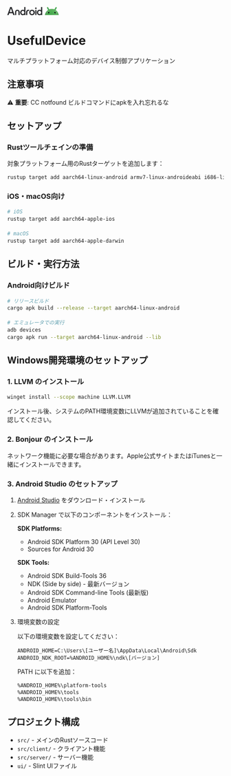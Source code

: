  

 <img src="horizontallockup_primary_JWbDwnP.png" alt="logo" width="120">

# UsefulDevice

マルチプラットフォーム対応のデバイス制御アプリケーション

## 注意事項

⚠️ **重要**: CC notfound ビルドコマンドにapkを入れ忘れるな

## セットアップ

### Rustツールチェインの準備

対象プラットフォーム用のRustターゲットを追加します：

```bash
rustup target add aarch64-linux-android armv7-linux-androideabi i686-linux-android
```

### iOS・macOS向け

```bash
# iOS
rustup target add aarch64-apple-ios

# macOS
rustup target add aarch64-apple-darwin
```

## ビルド・実行方法

### Android向けビルド

```bash
# リリースビルド
cargo apk build --release --target aarch64-linux-android

# エミュレータでの実行
adb devices
cargo apk run --target aarch64-linux-android --lib
```

## Windows開発環境のセットアップ

### 1. LLVM のインストール

```bash
winget install --scope machine LLVM.LLVM
```

インストール後、システムのPATH環境変数にLLVMが追加されていることを確認してください。

### 2. Bonjour のインストール

ネットワーク機能に必要な場合があります。Apple公式サイトまたはiTunesと一緒にインストールできます。

### 3. Android Studio のセットアップ

1. [Android Studio](https://developer.android.com/studio?hl=ja) をダウンロード・インストール

2. SDK Manager で以下のコンポーネントをインストール：

   **SDK Platforms:**
   - Android SDK Platform 30 (API Level 30)
   - Sources for Android 30

   **SDK Tools:**
   - Android SDK Build-Tools 36
   - NDK (Side by side) - 最新バージョン
   - Android SDK Command-line Tools (最新版)
   - Android Emulator
   - Android SDK Platform-Tools

3. 環境変数の設定

   以下の環境変数を設定してください：
   ```
   ANDROID_HOME=C:\Users\[ユーザー名]\AppData\Local\Android\Sdk
   ANDROID_NDK_ROOT=%ANDROID_HOME%\ndk\[バージョン]
   ```

   PATH に以下を追加：
   ```
   %ANDROID_HOME%\platform-tools
   %ANDROID_HOME%\tools
   %ANDROID_HOME%\tools\bin
   ```

## プロジェクト構成

- `src/` - メインのRustソースコード
- `src/client/` - クライアント機能
- `src/server/` - サーバー機能
- `ui/` - Slint UIファイル


